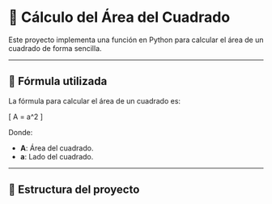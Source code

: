# 📏 Cálculo del Área del Cuadrado

Este proyecto implementa una función en Python para calcular el área de un cuadrado de forma sencilla.

---

## 📌 Fórmula utilizada
La fórmula para calcular el área de un cuadrado es:

\[
A = a^2
\]

Donde:
- **A**: Área del cuadrado.
- **a**: Lado del cuadrado.

---

## 📂 Estructura del proyecto
